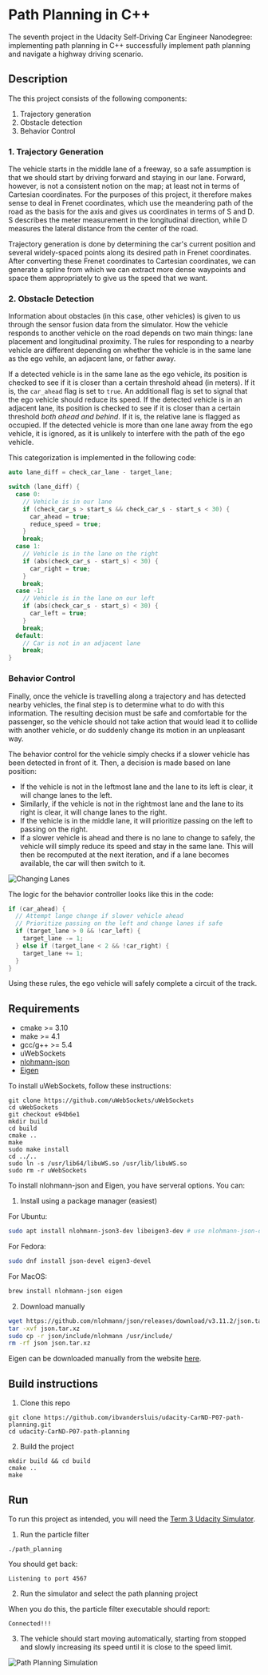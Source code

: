 # Path Planning in C++

The seventh project in the Udacity Self-Driving Car Engineer Nanodegree: implementing path planning in C++ successfully implement path planning and navigate a highway driving scenario.

## Description

The this project consists of the following components:

1. Trajectory generation
2. Obstacle detection
3. Behavior Control

### 1. Trajectory Generation

The vehicle starts in the middle lane of a freeway, so a safe assumption is that we should start by driving forward and staying in our lane.
Forward, however, is not a consistent notion on the map; at least not in terms of Cartesian coordinates.
For the purposes of this project, it therefore makes sense to deal in Frenet coordinates, which use the meandering path of the road as the basis for the axis and gives us coordinates in terms of S and D.
S describes the meter measurement in the longitudinal direction, while D measures the lateral distance from the center of the road.

Trajectory generation is done by determining the car's current position and several widely-spaced points along its desired path in Frenet coordinates.
After converting these Frenet coordinates to Cartesian coordinates, we can generate a spline from which we can extract more dense waypoints and space them appropriately to give us the speed that we want.

### 2. Obstacle Detection

Information about obstacles (in this case, other vehicles) is given to us through the sensor fusion data from the simulator.
How the vehicle responds to another vehicle on the road depends on two main things: lane placement and longitudinal proximity.
The rules for responding to a nearby vehicle are different depending on whether the vehicle is in the same lane as the ego vehile, an adjacent lane, or father away.

If a detected vehicle is in the same lane as the ego vehicle, its position is checked to see if it is closer than a certain threshold ahead (in meters).
If it is, the `car_ahead` flag is set to `true`.
An additionall flag is set to signal that the ego vehicle should reduce its speed.
If the detected vehicle is in an adjacent lane, its position is checked to see if it is closer than a certain threshold *both ahead and behind*.
If it is, the relative lane is flagged as occupied.
If the detected vehicle is more than one lane away from the ego vehicle, it is ignored, as it is unlikely to interfere with the path of the ego vehicle.

This categorization is implemented in the following code:

```cpp
auto lane_diff = check_car_lane - target_lane;

switch (lane_diff) {
  case 0:
    // Vehicle is in our lane
    if (check_car_s > start_s && check_car_s - start_s < 30) {
      car_ahead = true;
      reduce_speed = true;
    }
    break;
  case 1:
    // Vehicle is in the lane on the right
    if (abs(check_car_s - start_s) < 30) {
      car_right = true;
    }
    break;
  case -1:
    // Vehicle is in the lane on our left
    if (abs(check_car_s - start_s) < 30) {
      car_left = true;
    }
    break;
  default:
    // Car is not in an adjacent lane
    break;
}
```

### Behavior Control

Finally, once the vehicle is travelling along a trajectory and has detected nearby vehicles, the final step is to determine what to do with this information.
The resulting decision must be safe and comfortable for the passenger, so the vehicle should not take action that would lead it to collide with another vehicle, or do suddenly change its motion in an unpleasant way.

The behavior control for the vehicle simply checks if a slower vehicle has been detected in front of it.
Then, a decision is made based on lane position:

  - If the vehicle is not in the leftmost lane and the lane to its left is clear, it will change lanes to the left.
  - Similarly, if the vehicle is not in the rightmost lane and the lane to its right is clear, it will change lanes to the right.
  - If the vehicle is in the middle lane, it will prioritize passing on the left to passing on the right.
  - If a slower vehicle is ahead and there is no lane to change to safely, the vehicle will simply reduce its speed and stay in the same lane. This will then be recomputed at the next iteration, and if a lane becomes available, the car will then switch to it.

![Changing Lanes](https://user-images.githubusercontent.com/14826664/217096795-8fe9dc6d-4d41-40ed-bb1f-597240ff4126.png)

The logic for the behavior controller looks like this in the code:

```cpp
if (car_ahead) {
  // Attempt lange change if slower vehicle ahead
  // Prioritize passing on the left and change lanes if safe
  if (target_lane > 0 && !car_left) {
    target_lane -= 1;
  } else if (target_lane < 2 && !car_right) {
    target_lane += 1;
  }
}
```

Using these rules, the ego vehicle will safely complete a circuit of the track.

## Requirements

- cmake >= 3.10
- make >= 4.1
- gcc/g++ >= 5.4
- uWebSockets
- [nlohmann-json](https://github.com/nlohmann/json)
- [Eigen](https://eigen.tuxfamily.org/index.php)

To install uWebSockets, follow these instructions:
```
git clone https://github.com/uWebSockets/uWebSockets
cd uWebSockets
git checkout e94b6e1
mkdir build
cd build
cmake ..
make
sudo make install
cd ../..
sudo ln -s /usr/lib64/libuWS.so /usr/lib/libuWS.so
sudo rm -r uWebSockets
```

To install nlohmann-json and Eigen, you have serveral options. You can:

1. Install using a package manager (easiest)

For Ubuntu:

```bash
sudo apt install nlohmann-json3-dev libeigen3-dev # use nlohmann-json-dev for Ubuntu 18.04
```

For Fedora:

```bash
sudo dnf install json-devel eigen3-devel
```

For MacOS:
```bash
brew install nlohmann-json eigen
```

2. Download manually

```bash
wget https://github.com/nlohmann/json/releases/download/v3.11.2/json.tar.xz
tar -xvf json.tar.xz
sudo cp -r json/include/nlohmann /usr/include/
rm -rf json json.tar.xz
```

Eigen can be downloaded manually from the website [here](https://eigen.tuxfamily.org/index.php).

## Build instructions

1. Clone this repo
```console
git clone https://github.com/ibvandersluis/udacity-CarND-P07-path-planning.git
cd udacity-CarND-P07-path-planning
```
2. Build the project
```console
mkdir build && cd build
cmake ..
make
```

## Run

To run this project as intended, you will need the [Term 3 Udacity Simulator](https://github.com/udacity/self-driving-car-sim/releases/tag/T3_v1.2).

1. Run the particle filter
```console
./path_planning
```
You should get back:
```
Listening to port 4567
```
2. Run the simulator and select the path planning project

When you do this, the particle filter executable should report:
```
Connected!!!
```
3. The vehicle should start moving automatically, starting from stopped and slowly increasing its speed until it is close to the speed limit.

![Path Planning Simulation](https://user-images.githubusercontent.com/14826664/217097418-4c27159a-2005-4fda-b83d-48755101d3be.png)
